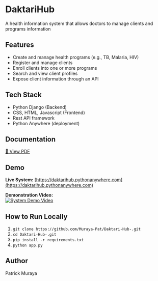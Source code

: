 
# DaktariHub

A health information system that allows doctors to manage clients and programs information

## **Features**

- Create and manage health programs (e.g., TB, Malaria, HIV)
- Register and manage clients
- Enroll clients into one or more programs
- Search and view client profiles
- Expose client information through an API

## **Tech Stack**

- Python Django (Backend)
- CSS, HTML, Javascript (Frontend)
- Rest API framework
- Python Anywhere (deployment)

## **Documentation**

[📄 View PDF](./Daktari_Hub_Presentation.pdf)

## **Demo**

**Live System:** [https://daktarihub.pythonanywhere.com](https://daktarihub.pythonanywhere.com)

**Demonstration Video:**  
[![System Demo Video](https://img.shields.io/badge/Watch%20Demo-Video-blue)](https://drive.google.com/file/d/1tZFf7cAbOUoHbUUrczJUYNBAIZvgSOIj/view?usp=drive_link)

## **How to Run Locally**

1. `git clone https://github.com/Muraya-Pat/Daktari-Hub-.git`
2. `cd Daktari-Hub-.git`
3. `pip install -r requirements.txt`
4.  `python app.py`

## **Author**
Patrick Muraya
